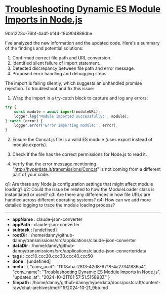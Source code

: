 # [Troubleshooting Dynamic ES Module Imports in Node.js](https://claude.ai/chat/f1ff8aba-2813-42d8-9718-4a27341836a4)

9bb1223c-76bf-4a4f-bf44-f8b904888dbe

 I've analyzed the new information and the updated code. Here's a summary of the findings and potential solutions:

1. Confirmed correct file path and URL conversion.
2. Identified silent failure of import statement.
3. Detected discrepancy between file path and error message.
4. Proposed error handling and debugging steps.

The import is failing silently, which suggests an unhandled promise rejection. To troubleshoot and fix this issue:

1. Wrap the import in a try-catch block to capture and log any errors:

```javascript
try {
    const module = await import(moduleURL);
    logger.log('Module imported successfully:', module);
} catch (error) {
    logger.error('Error importing module:', error);
}
```

2. Ensure the Concat.js file is a valid ES module (uses export instead of module.exports).

3. Check if the file has the correct permissions for Node.js to read it.

4. Verify that the error message mentioning "http://hyperdata.it/transmissions/Concat" is not coming from a different part of your code.

q1: Are there any Node.js configuration settings that might affect module loading?
q2: Could the issue be related to how the ModuleLoader class is instantiated or used?
q3: Are there any differences in how file URLs are handled across different operating systems?
q4: How can we add more detailed logging to trace the module loading process?

---

* **appName** : claude-json-converter
* **appPath** : claude-json-converter
* **subtask** : [undefined]
* **rootDir** : /home/danny/github-danny/transmissions/src/applications/claude-json-converter
* **dataDir** : /home/danny/github-danny/transmissions/src/applications/claude-json-converter/data
* **tags** : ccc10.ccc20.ccc30.ccc40.ccc50
* **done** : [undefined]
* **meta** : {
  "conv_uuid": "f1ff8aba-2813-42d8-9718-4a27341836a4",
  "conv_name": "Troubleshooting Dynamic ES Module Imports in Node.js",
  "updated_at": "2024-10-21T01:57:51.515893Z"
}
* **filepath** : /home/danny/github-danny/hyperdata/docs/postcraft/content-raw/chat-archives/md/f1ff/2024-10-21_9bb.md